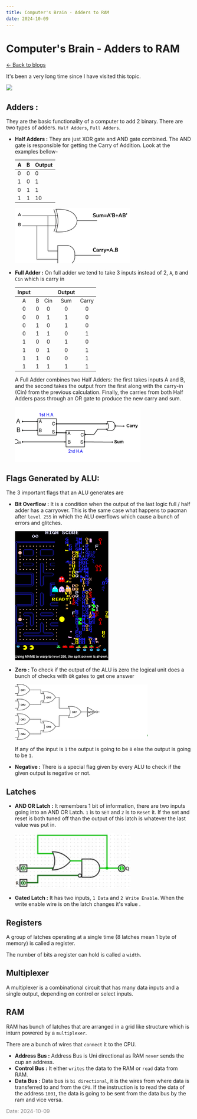 ```yaml
---
title: Computer's Brain - Adders to RAM
date: 2024-10-09
---
```


# Computer's Brain - Adders to RAM

[<- Back to blogs](/blog)

It's been a very long time since I have visited this topic. <br />

<img src="/mascot/math.png" style="width: 200px;" />

## **Adders :** 

They are the basic functionality of a computer to add 2 binary. There are two types of adders. `Half Adders`, `Full Adders`. <br />
- **Half Adders :** They are just XOR gate and AND gate combined. The AND gate is responsible for getting the Carry of Addition. Look at the examples bellow-

    | A | B | Output |
    |---|---|--------|
    | 0 | 0 | 0      |
    | 1 | 0 | 1      |
    | 0 | 1 | 1      |
    | 1 | 1 | 10     |

    
    <img src="./halfadder.webp" class="adders"> <br/>

- **Full Adder :** On full adder we tend to take 3 inputs instead of 2, `A`, `B` and `Cin` which is carry in

    | Input |   |     | Output |       |
    |:-----:|:-:|:---:|:------:|:-----:|
    | A     | B | Cin | Sum    | Carry |
    | 0     | 0 | 0   | 0      | 0     |
    | 0     | 0 | 1   | 1      | 0     |
    | 0     | 1 | 0   | 1      | 0     |
    | 0     | 1 | 1   | 0      | 1     |
    | 1     | 0 | 0   | 1      | 0     |
    | 1     | 0 | 1   | 0      | 1     |
    | 1     | 1 | 0   | 0      | 1     |
    | 1     | 1 | 1   | 1      | 1     |

    A Full Adder combines two Half Adders: the first takes inputs A and B, and the second takes the output from the first along with the carry-in (Cin) from the previous calculation. Finally, the carries from both Half Adders pass through an OR gate to produce the new carry and sum.

    <img src="./fulladder.png" class="adders"> <br/>


## Flags Generated by ALU: 
The 3 important flags that an ALU generates are
- **Bit Overflow :** It is a condition when the output of the last logic full / half adder has a carryover. This is the same case what happens to pacman after `level 255` in which the ALU overflows which cause a bunch of errors and glitches.

  <img src="./pacman.png" class="pacman">

- **Zero :** To check if the output of the ALU is zero the logical unit does a bunch of checks with `OR` gates to get one answer

  <img src="./zerocheck.png" class="adders">

  If any of the input is `1` the output is going to be `0` else the output is going to be `1`.

- **Negative :** There is a special flag given by every ALU to check if the given output is negative or not.


## Latches
- **AND OR Latch :** It remembers 1 bit of information, there are two inputs going into an AND OR Latch. `1` is to `SET` and `2` is to `Reset` it. If the set and reset is both tuned off than the output of this latch is whatever the last value was put in.

  <img src="./andorlatch.png" class="adders">

- **Gated Latch :** It has two inputs, `1 Data` and `2 Write Enable`. When the write enable wire is on the latch changes it's value .



## Registers
A group of latches operating at a single time (8 latches mean 1 byte of memory) is called a register.

The number of bits a register can hold is called a `width`.

## Multiplexer
A multiplexer is a combinational circuit that has many data inputs and a single output, depending on control or select inputs. 

## RAM
RAM has bunch of latches that are arranged in a grid like structure which is inturn powered by a `multiplexer`. 

There are a bunch of wires that `connect` it to the CPU.
- **Address Bus :** Address Bus is Uni directional as RAM `never` sends the cup an address. 
- **Control Bus :** It either `writes` the data to the RAM or `read` data from RAM.
- **Data Bus    :** Data bus is `bi directional`, it is the wires from where data is transferred to and from the `CPU`. If the instruction is to read the data of the address `1001`, the data is going to be sent from the data bus by the ram and vice versa.


<span style="color: gray; font-size: 14px;">Date: 2024-10-09</span>


<style scoped>
th {
  background-color: var(--border) !important;
  border-color: var(--border) !important;
}

td {
  border-color: var(--border) !important;
}

.adders {
    height: 150px;
}
.pacman {
    height: 350px;
}
</style>